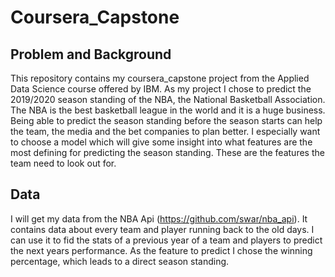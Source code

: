 # Coursera_Capstone
## Problem and Background
This repository contains my coursera_capstone project from the Applied Data Science course offered by IBM. As my project I chose to predict the 2019/2020 season standing of the NBA, the National Basketball Association. The NBA is the best basketball league in the world and it is a huge business. Being able to predict the season standing before the season starts can help the team, the media and the bet companies to plan better. I especially want to choose a model which will give some insight into what features are the most defining for predicting the season standing. These are the features the team need to look out for. 

## Data
I will get my data from the NBA Api (https://github.com/swar/nba_api). It contains data about every team and player running back to the old days. I can use it to fid the stats of a previous year of a team and players to predict the next years performance. As the feature to predict I chose the winning percentage, which leads to a direct season standing. 

